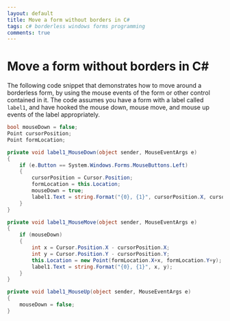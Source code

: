 ```yaml
---
layout: default
title: Move a form without borders in C#
tags: c# borderless windows forms programming
comments: true
---
```

# Move a form without borders in C#

The following code snippet that demonstrates how to move around a borderless form, by using the mouse events of the form or other control contained in it. The code assumes you have a form with a label called `label1`, and have hooked the mouse down, mouse move, and mouse up events of the label appropriately.

```c#
bool mouseDown = false;
Point cursorPosition;
Point formLocation;

private void label1_MouseDown(object sender, MouseEventArgs e)
{
    if (e.Button == System.Windows.Forms.MouseButtons.Left)
    {
        cursorPosition = Cursor.Position;
        formLocation = this.Location;
        mouseDown = true;
        label1.Text = string.Format("{0}, {1}", cursorPosition.X, cursorPosition.Y);
    }
}

private void label1_MouseMove(object sender, MouseEventArgs e)
{
    if (mouseDown)
    {
        int x = Cursor.Position.X - cursorPosition.X;
        int y = Cursor.Position.Y - cursorPosition.Y;
        this.Location = new Point(formLocation.X+x, formLocation.Y+y);
        label1.Text = string.Format("{0}, {1}", x, y);
    }
}

private void label1_MouseUp(object sender, MouseEventArgs e)
{
    mouseDown = false;
}
```
